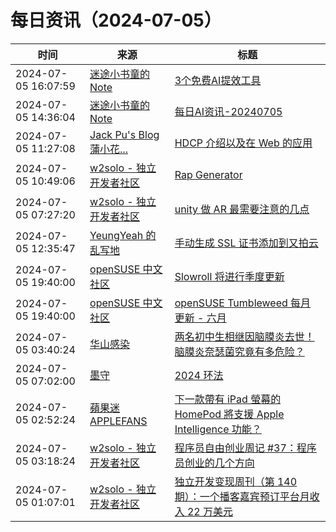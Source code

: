 ﻿# 每日资讯（2024-07-05）

|时间|来源|标题|
|---|---|---|
|2024-07-05 16:07:59|[迷途小书童的Note](https://xugaoxiang.com/feed)|[3个免费AI提效工具](https://xugaoxiang.com/2024/07/06/3-ai-tools/)|
|2024-07-05 14:36:04|[迷途小书童的Note](https://xugaoxiang.com/feed)|[每日AI资讯-20240705](https://xugaoxiang.com/2024/07/05/ai-daily-20240705/)|
|2024-07-05 11:27:08|[Jack Pu's Blog 蒲小花...](https://www.jackpu.com/rss/)|[HDCP 介绍以及在 Web 的应用](https://www.jackpu.com/hdcp-jie-shao-yi-ji-zai-web-de-ying-yong/)|
|2024-07-05 10:49:06|[w2solo - 独立开发者社区](https://w2solo.com/topics/feed)|[Rap Generator](https://w2solo.com/topics/4743)|
|2024-07-05 07:27:20|[w2solo - 独立开发者社区](https://w2solo.com/topics/feed)|[unity 做 AR 最需要注意的几点](https://w2solo.com/topics/4742)|
|2024-07-05 12:35:47|[YeungYeah 的乱写地](http://scottyeung.top/atom.xml)|[手动生成 SSL 证书添加到又拍云](https://scottyeung.top/2024/gen-ssl-for-upyun/)|
|2024-07-05 19:40:00|[openSUSE 中文社区](https://suse.org.cn/feed.xml)|[Slowroll 将进行季度更新](/%E6%9B%B4%E6%96%B0%E9%80%9A%E5%91%8A/2024/07/05/slowroll.html)|
|2024-07-05 19:40:00|[openSUSE 中文社区](https://suse.org.cn/feed.xml)|[openSUSE Tumbleweed 每月更新 - 六月](/%E6%9B%B4%E6%96%B0%E9%80%9A%E5%91%8A/2024/07/05/monthly-update.html)|
|2024-07-05 03:40:24|[华山感染](https://feedpress.me/wx-hsinfect)|[两名初中生相继因脑膜炎去世！脑膜炎奈瑟菌究竟有多危险？](http://mp.weixin.qq.com/s?__biz=Mzk0ODIzMjMxNQ%3D%3D&mid=2247503467&idx=1&sn=fb08c5fea934adba6a220e48859663c5)|
|2024-07-05 07:02:00|[墨守](https://moshou.me/?feed=rss2)|[2024 环法](https://moshou.me/?p=176)|
|2024-07-05 02:52:24|[蘋果迷 APPLEFANS](https://applefans.today/feed/)|[下一款帶有 iPad 螢幕的 HomePod 將支援 Apple Intelligence 功能？](https://applefans.today/2024-07-touchscreen-homepod-rumors/)|
|2024-07-05 03:18:24|[w2solo - 独立开发者社区](https://w2solo.com/topics/feed)|[程序员自由创业周记 #37：程序员创业的几个方向](https://w2solo.com/topics/4741)|
|2024-07-05 01:07:01|[w2solo - 独立开发者社区](https://w2solo.com/topics/feed)|[独立开发变现周刊（第 140 期）：一个播客嘉宾预订平台月收入 22 万美元](https://w2solo.com/topics/4740)|
